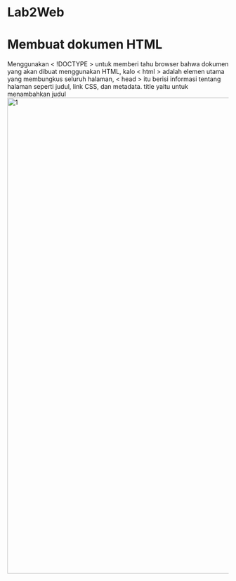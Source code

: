 # Lab2Web

# Membuat dokumen HTML
Menggunakan < !DOCTYPE > untuk memberi tahu browser bahwa dokumen yang akan dibuat menggunakan HTML, kalo < html > adalah elemen utama yang membungkus seluruh halaman, < head > itu berisi informasi tentang halaman seperti judul, link CSS, dan metadata. title yaitu untuk menambahkan judul
<img width="1920" height="1080" alt="1" src="https://github.com/user-attachments/assets/8838f69a-7068-4944-a563-53b790f25282" />
